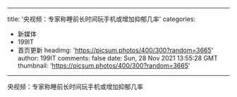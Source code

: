 
---
title: '央视频：专家称睡前长时间玩手机或增加抑郁几率'
categories: 
 - 新媒体
 - 199IT
 - 首页更新
headimg: 'https://picsum.photos/400/300?random=3665'
author: 199IT
comments: false
date: Sun, 28 Nov 2021 13:55:28 GMT
thumbnail: 'https://picsum.photos/400/300?random=3665'
---

<div>   
央视频：专家称睡前长时间玩手机或增加抑郁几率  
</div>
            